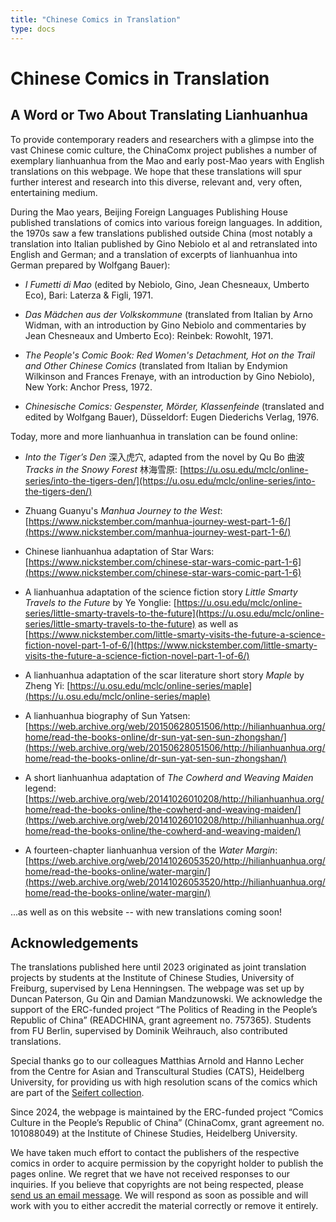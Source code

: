 ```yaml
---
title: "Chinese Comics in Translation"
type: docs
---
```


# Chinese Comics in Translation

## A Word or Two About Translating Lianhuanhua

To provide contemporary readers and researchers with a glimpse into the vast Chinese comic culture, the ChinaComx project publishes a number of exemplary lianhuanhua from the Mao and early post-Mao years with English translations on this webpage. We hope that these translations will spur further interest and research into this diverse, relevant and, very often, entertaining medium.

During the Mao years, Beijing Foreign Languages Publishing House published translations of comics into various foreign languages. In addition, the 1970s saw a few translations published outside China (most notably a translation into Italian published by Gino Nebiolo et al and retranslated into English and German; and a translation of excerpts of lianhuanhua into German prepared by Wolfgang Bauer):

- *I Fumetti di Mao* (edited by Nebiolo, Gino, Jean Chesneaux, Umberto Eco), Bari: Laterza & Figli, 1971.

- *Das Mädchen aus der Volkskommune* (translated from Italian by Arno Widman, with an introduction by Gino Nebiolo and commentaries by Jean Chesneaux and Umberto Eco): Reinbek: Rowohlt, 1971.

- *The People's Comic Book: Red Women's Detachment, Hot on the Trail and Other Chinese Comics* (translated from Italian by Endymion Wilkinson and Frances Frenaye, with an introduction by Gino Nebiolo), New York: Anchor Press, 1972.

- *Chinesische Comics: Gespenster, Mörder, Klassenfeinde* (translated and edited by Wolfgang Bauer), Düsseldorf: Eugen Diederichs Verlag, 1976.

Today, more and more lianhuanhua in translation can be found online:

- *Into the Tiger’s Den* 深入虎穴, adapted from the novel by Qu Bo 曲波 *Tracks in the Snowy Forest* 林海雪原: [https://u.osu.edu/mclc/online-series/into-the-tigers-den/](https://u.osu.edu/mclc/online-series/into-the-tigers-den/)

- Zhuang Guanyu's *Manhua Journey to the West*: [https://www.nickstember.com/manhua-journey-west-part-1-6/](https://www.nickstember.com/manhua-journey-west-part-1-6/)

- Chinese lianhuanhua adaptation of Star Wars: [https://www.nickstember.com/chinese-star-wars-comic-part-1-6](https://www.nickstember.com/chinese-star-wars-comic-part-1-6)

- A lianhuanhua adaptation of the science fiction story *Little Smarty Travels to the Future* by Ye Yonglie: [https://u.osu.edu/mclc/online-series/little-smarty-travels-to-the-future](https://u.osu.edu/mclc/online-series/little-smarty-travels-to-the-future) as well as [https://www.nickstember.com/little-smarty-visits-the-future-a-science-fiction-novel-part-1-of-6/](https://www.nickstember.com/little-smarty-visits-the-future-a-science-fiction-novel-part-1-of-6/)

- A lianhuanhua adaptation of the scar literature short story *Maple* by Zheng Yi: [https://u.osu.edu/mclc/online-series/maple](https://u.osu.edu/mclc/online-series/maple)

- A lianhuanhua biography of Sun Yatsen: [https://web.archive.org/web/20150628051506/http://hilianhuanhua.org/home/read-the-books-online/dr-sun-yat-sen-sun-zhongshan/](https://web.archive.org/web/20150628051506/http://hilianhuanhua.org/home/read-the-books-online/dr-sun-yat-sen-sun-zhongshan/)

- A short lianhuanhua adaptation of *The Cowherd and Weaving Maiden* legend: [https://web.archive.org/web/20141026010208/http://hilianhuanhua.org/home/read-the-books-online/the-cowherd-and-weaving-maiden/](https://web.archive.org/web/20141026010208/http://hilianhuanhua.org/home/read-the-books-online/the-cowherd-and-weaving-maiden/)

- A fourteen-chapter lianhuanhua version of the *Water Margin*: [https://web.archive.org/web/20141026053520/http://hilianhuanhua.org/home/read-the-books-online/water-margin/](https://web.archive.org/web/20141026053520/http://hilianhuanhua.org/home/read-the-books-online/water-margin/)

...as well as on this website -- with new translations coming soon!

## Acknowledgements

The translations published here until 2023 originated as joint translation projects by students at the Institute of Chinese Studies, University of Freiburg, supervised by Lena Henningsen. The webpage was set up by Duncan Paterson, Gu Qin and Damian Mandzunowski. We acknowledge the support of the ERC-funded project “The Politics of Reading in the People’s Republic of China” (READCHINA, grant agreement no. 757365). Students from FU Berlin, supervised by Dominik Weihrauch, also contributed translations.  

Special thanks go to our colleagues Matthias Arnold and Hanno Lecher from the Centre for Asian and Transcultural Studies (CATS), Heidelberg University, for providing us with high resolution scans of the comics which are part of the [Seifert collection](https://www.asia-europe.uni-heidelberg.de/en/research/heidelberg-research-architecture/projects/hra14-chinese-comics/the-seifert-collection.html).

Since 2024, the webpage is maintained by the ERC-funded project “Comics Culture in the People’s Republic of China” (ChinaComx, grant agreement no. 101088049) at the Institute of Chinese Studies, Heidelberg University. 

We have taken much effort to contact the publishers of the respective comics in order to acquire permission by the copyright holder to publish the pages online. We regret that we have not received responses to our inquiries. If you believe that copyrights are not being respected, please [send us an email message](mailto:chinacomx.erc@gmail.com). We will respond as soon as possible and will work with you to either accredit the material correctly or remove it entirely.
